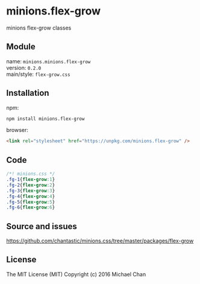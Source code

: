 # minions.flex-grow
minions flex-grow classes

## Module
name: `minions.minions.flex-grow`  
version: `0.2.0`  
main/style: `flex-grow.css`  

## Installation
npm:
```bash
npm install minions.flex-grow
```

browser:
```html
<link rel="stylesheet" href="https://unpkg.com/minions.flex-grow" />
```

## Code
```css
/*! minions.css */
.fg-1{flex-grow:1}
.fg-2{flex-grow:2}
.fg-3{flex-grow:3}
.fg-4{flex-grow:4}
.fg-5{flex-grow:5}
.fg-6{flex-grow:6}

```

## Source and issues

https://github.com/chantastic/minions.css/tree/master/packages/flex-grow

## License

The MIT License (MIT)
Copyright (c) 2016 Michael Chan